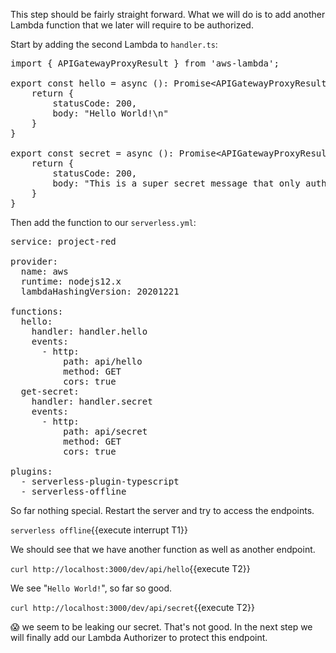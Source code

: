 This step should be fairly straight forward. What we will do is to add another Lambda function that we later will require to be authorized.

Start by adding the second Lambda to `handler.ts`:

<pre class="file" data-filename="project-red/handler.ts" data-target="replace">
import { APIGatewayProxyResult } from 'aws-lambda';

export const hello = async (): Promise&lt;APIGatewayProxyResult&gt; => {
    return {
        statusCode: 200,
        body: "Hello World!\n"
    }
}

export const secret = async (): Promise&lt;APIGatewayProxyResult&gt; => {
    return {
        statusCode: 200,
        body: "This is a super secret message that only authorized users should see!\n"
    }
}
</pre>

Then add the function to our `serverless.yml`:

<pre class="file" data-filename="project-red/serverless.yml" data-target="replace">
service: project-red

provider:
  name: aws
  runtime: nodejs12.x
  lambdaHashingVersion: 20201221

functions:
  hello:
    handler: handler.hello
    events:
      - http:
          path: api/hello
          method: GET
          cors: true
  get-secret:
    handler: handler.secret
    events:
      - http:
          path: api/secret
          method: GET
          cors: true

plugins:
  - serverless-plugin-typescript
  - serverless-offline
</pre>

So far nothing special. Restart the server and try to access the endpoints.

`serverless offline`{{execute interrupt T1}}

We should see that we have another function as well as another endpoint.

`curl http://localhost:3000/dev/api/hello`{{execute T2}}

We see "`Hello World!`", so far so good.

`curl http://localhost:3000/dev/api/secret`{{execute T2}}

😱 we seem to be leaking our secret. That's not good. In the next step we will finally add our Lambda Authorizer to protect this endpoint.